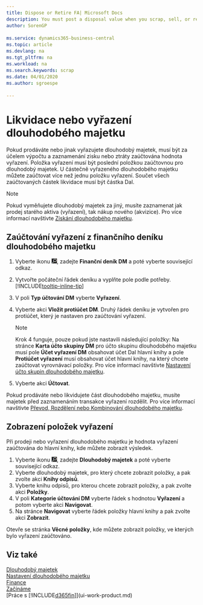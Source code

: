 ```yaml
---
title: Dispose or Retire FA| Microsoft Docs
description: You must post a disposal value when you scrap, sell, or retire a fixed asset.
author: SorenGP

ms.service: dynamics365-business-central
ms.topic: article
ms.devlang: na
ms.tgt_pltfrm: na
ms.workload: na
ms.search.keywords: scrap
ms.date: 04/01/2020
ms.author: sgroespe

---
```

# Likvidace nebo vyřazení dlouhodobého majetku
Pokud prodáváte nebo jinak vyřazujete dlouhodobý majetek, musí být za účelem výpočtu a zaznamenání zisku nebo ztráty zaúčtována hodnota vyřazení. Položka vyřazení musí být poslední položkou zaúčtovnou pro dlouhodobý majetek. U částečně vyřazeného dlouhodobého majetku můžete zaúčtovat více než jednu položku vyřazení. Součet všech zaúčtovaných částek likvidace musí být částka Dal.

> [!NOTE]
> Pokud vyměňujete dlouhodobý majetek za jiný, musíte zaznamenat jak prodej starého aktiva (vyřazení), tak nákup nového (akvizice). Pro více informací navštivte [Získání dlouhodobého majetku](fa-how-acquire.md).

## Zaúčtování vyřazení z finančního deníku dlouhodobého majetku
1. Vyberte ikonu ![Žárovky, která otevře funkci Řekněte mi](media/ui-search/search_small.png "Řekněte mi, co chcete dělat"), zadejte **Finanční deník DM** a poté vyberte související odkaz.
2. Vytvořte počáteční řádek deníku a vyplňte pole podle potřeby. [!INCLUDE[tooltip-inline-tip](includes/tooltip-inline-tip_md.md)]
3. V poli **Typ účtování DM** vyberte **Vyřazení**.
4. Vyberte akci **Vložit protiúčet  DM**. Druhý řádek deníku je vytvořen pro protiúčet, který je nastaven pro zaúčtování vyřazení.

   > [!NOTE]
   > Krok 4 funguje, pouze pokud jste nastavili následující položky: Na stránce **Karta účto skupiny DM** pro účto skupinu dlouhodobého majetku musí pole **Účet vyřazení DM** obsahovat účet Dal hlavní knihy a pole **Protiúčet  vyřazení** musí obsahovat účet hlavní knihy, na který chcete zaúčtovat vyrovnávací položky. Pro více informací navštivte [Nastavení účto skupin dlouhodobého majetku](fa-how-setup-general.md#to-set-up-fixed-asset-posting-groups).
5. Vyberte akci **Účtovat**.

Pokud prodáváte nebo likvidujete část dlouhodobého majetku, musíte majetek před zaznamenáním transakce vyřazení rozdělit. Pro více informací navštivte [Převod, Rozdělení nebo Kombinování dlouhodobého majetku](fa-how-trans-split-combine.md).

## Zobrazení položek vyřazení
Při prodeji nebo vyřazení dlouhodobého majetku je hodnota vyřazení zaúčtována do hlavní knihy, kde můžete zobrazit výsledek.

1. Vyberte ikonu ![Žárovky, která otevře funkci Řekněte mi](media/ui-search/search_small.png "Řekněte mi, co chcete dělat"), zadejte **Dlouhodobý majetek** a poté vyberte související odkaz.
2. Vyberte dlouhodobý majetek, pro který chcete zobrazit položky, a pak zvolte akci **Knihy odpisů**.
3. Vyberte knihu odpisů, pro kterou chcete zobrazit položky, a pak zvolte akci **Položky**.
4. V poli **Kategorie účtování DM** vyberte řádek s hodnotou **Vyřazení** a potom vyberte akci **Navigovat**.
5. Na stránce **Navigovat** vyberte řádek položky hlavní knihy a pak zvolte akci **Zobrazit**.

Otevře se stránka **Věcné položky**, kde můžete zobrazit položky, ve kterých bylo vyřazení zaúčtováno.

## Viz také
[Dlouhodobý majetek](fa-manage.md)  
[Nastavení dlouhodobého majetku](fa-setup.md)  
[Finance](finance.md)  
[Začínáme](product-get-started.md)  
[Práce s [!INCLUDE[d365fin](includes/d365fin_md.md)]](ui-work-product.md)
